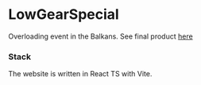 
# LowGearSpecial

Overloading event in the Balkans. See final product [here](https://gargant0373.github.io/LowGearSpecial2/)

### Stack
The website is written in React TS with Vite.
